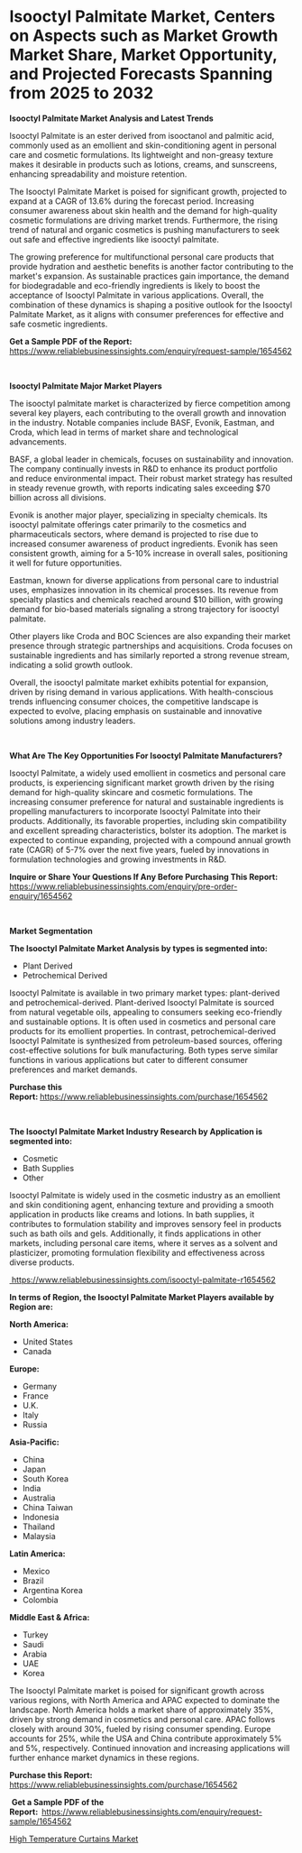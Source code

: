 <p><h1>Isooctyl Palmitate Market, Centers on Aspects such as Market Growth Market Share, Market Opportunity, and Projected Forecasts Spanning from 2025 to 2032</h1></p><p><strong>Isooctyl Palmitate Market Analysis and Latest Trends</strong></p>
<p><p>Isooctyl Palmitate is an ester derived from isooctanol and palmitic acid, commonly used as an emollient and skin-conditioning agent in personal care and cosmetic formulations. Its lightweight and non-greasy texture makes it desirable in products such as lotions, creams, and sunscreens, enhancing spreadability and moisture retention.</p><p>The Isooctyl Palmitate Market is poised for significant growth, projected to expand at a CAGR of 13.6% during the forecast period. Increasing consumer awareness about skin health and the demand for high-quality cosmetic formulations are driving market trends. Furthermore, the rising trend of natural and organic cosmetics is pushing manufacturers to seek out safe and effective ingredients like isooctyl palmitate.</p><p>The growing preference for multifunctional personal care products that provide hydration and aesthetic benefits is another factor contributing to the market's expansion. As sustainable practices gain importance, the demand for biodegradable and eco-friendly ingredients is likely to boost the acceptance of Isooctyl Palmitate in various applications. Overall, the combination of these dynamics is shaping a positive outlook for the Isooctyl Palmitate Market, as it aligns with consumer preferences for effective and safe cosmetic ingredients.</p></p>
<p><strong>Get a Sample PDF of the Report:&nbsp;</strong> <a href="https://www.reliablebusinessinsights.com/enquiry/request-sample/1654562?utm_campaign=2179&utm_medium=2&utm_source=Github&utm_content=ia&utm_term=31012025&utm_id=isooctyl-palmitate">https://www.reliablebusinessinsights.com/enquiry/request-sample/1654562</a></p>
<p>&nbsp;</p>
<p><strong>Isooctyl Palmitate Major Market Players</strong></p>
<p><p>The isooctyl palmitate market is characterized by fierce competition among several key players, each contributing to the overall growth and innovation in the industry. Notable companies include BASF, Evonik, Eastman, and Croda, which lead in terms of market share and technological advancements.</p><p>BASF, a global leader in chemicals, focuses on sustainability and innovation. The company continually invests in R&D to enhance its product portfolio and reduce environmental impact. Their robust market strategy has resulted in steady revenue growth, with reports indicating sales exceeding $70 billion across all divisions. </p><p>Evonik is another major player, specializing in specialty chemicals. Its isooctyl palmitate offerings cater primarily to the cosmetics and pharmaceuticals sectors, where demand is projected to rise due to increased consumer awareness of product ingredients. Evonik has seen consistent growth, aiming for a 5-10% increase in overall sales, positioning it well for future opportunities.</p><p>Eastman, known for diverse applications from personal care to industrial uses, emphasizes innovation in its chemical processes. Its revenue from specialty plastics and chemicals reached around $10 billion, with growing demand for bio-based materials signaling a strong trajectory for isooctyl palmitate.</p><p>Other players like Croda and BOC Sciences are also expanding their market presence through strategic partnerships and acquisitions. Croda focuses on sustainable ingredients and has similarly reported a strong revenue stream, indicating a solid growth outlook.</p><p>Overall, the isooctyl palmitate market exhibits potential for expansion, driven by rising demand in various applications. With health-conscious trends influencing consumer choices, the competitive landscape is expected to evolve, placing emphasis on sustainable and innovative solutions among industry leaders.</p></p>
<p>&nbsp;</p>
<p><strong>What Are The Key Opportunities For Isooctyl Palmitate Manufacturers?</strong></p>
<p><p>Isooctyl Palmitate, a widely used emollient in cosmetics and personal care products, is experiencing significant market growth driven by the rising demand for high-quality skincare and cosmetic formulations. The increasing consumer preference for natural and sustainable ingredients is propelling manufacturers to incorporate Isooctyl Palmitate into their products. Additionally, its favorable properties, including skin compatibility and excellent spreading characteristics, bolster its adoption. The market is expected to continue expanding, projected with a compound annual growth rate (CAGR) of 5-7% over the next five years, fueled by innovations in formulation technologies and growing investments in R&D.</p></p>
<p><strong>Inquire or Share Your Questions If Any Before Purchasing This Report:</strong> <a href="https://www.reliablebusinessinsights.com/enquiry/pre-order-enquiry/1654562?utm_campaign=2179&utm_medium=2&utm_source=Github&utm_content=ia&utm_term=31012025&utm_id=isooctyl-palmitate">https://www.reliablebusinessinsights.com/enquiry/pre-order-enquiry/1654562</a></p>
<p>&nbsp;</p>
<p><strong>Market Segmentation</strong></p>
<p><strong>The Isooctyl Palmitate Market Analysis by types is segmented into:</strong></p>
<p><ul><li>Plant Derived</li><li>Petrochemical Derived</li></ul></p>
<p><p>Isooctyl Palmitate is available in two primary market types: plant-derived and petrochemical-derived. Plant-derived Isooctyl Palmitate is sourced from natural vegetable oils, appealing to consumers seeking eco-friendly and sustainable options. It is often used in cosmetics and personal care products for its emollient properties. In contrast, petrochemical-derived Isooctyl Palmitate is synthesized from petroleum-based sources, offering cost-effective solutions for bulk manufacturing. Both types serve similar functions in various applications but cater to different consumer preferences and market demands.</p></p>
<p><strong>Purchase this Report:&nbsp;</strong><a href="https://www.reliablebusinessinsights.com/purchase/1654562?utm_campaign=2179&utm_medium=2&utm_source=Github&utm_content=ia&utm_term=31012025&utm_id=isooctyl-palmitate">https://www.reliablebusinessinsights.com/purchase/1654562</a></p>
<p>&nbsp;</p>
<p><strong>The Isooctyl Palmitate Market Industry Research by Application is segmented into:</strong></p>
<p><ul><li>Cosmetic</li><li>Bath Supplies</li><li>Other</li></ul></p>
<p><p>Isooctyl Palmitate is widely used in the cosmetic industry as an emollient and skin conditioning agent, enhancing texture and providing a smooth application in products like creams and lotions. In bath supplies, it contributes to formulation stability and improves sensory feel in products such as bath oils and gels. Additionally, it finds applications in other markets, including personal care items, where it serves as a solvent and plasticizer, promoting formulation flexibility and effectiveness across diverse products.</p></p>
<p><a href="https://www.reliablebusinessinsights.com/isooctyl-palmitate-r1654562?utm_campaign=2179&utm_medium=2&utm_source=Github&utm_content=ia&utm_term=31012025&utm_id=isooctyl-palmitate">&nbsp;https://www.reliablebusinessinsights.com/isooctyl-palmitate-r1654562</a></p>
<p><strong>In terms of Region, the Isooctyl Palmitate Market Players available by Region are:</strong></p>
<p>
    <p> <strong> North America: </strong>
        <ul>
            <li>United States</li>
            <li>Canada</li>
        </ul>
        </p> 
    <p> <strong> Europe: </strong>
        <ul>
            <li>Germany</li>
            <li>France</li>
            <li>U.K.</li>
            <li>Italy</li>
            <li>Russia</li>
        </ul>
        </p> 
    <p> <strong> Asia-Pacific: </strong>
        <ul>
            <li>China</li>
            <li>Japan</li>
            <li>South Korea</li>
            <li>India</li>
            <li>Australia</li>
            <li>China Taiwan</li>
            <li>Indonesia</li>
            <li>Thailand</li>
            <li>Malaysia</li>
        </ul>
        </p> 
    <p> <strong> Latin America: </strong>
        <ul>
            <li>Mexico</li>
            <li>Brazil</li>
            <li>Argentina Korea</li>
            <li>Colombia</li>
        </ul>
        </p> 
    <p> <strong> Middle East & Africa: </strong>
        <ul>
            <li>Turkey</li>
            <li>Saudi</li>
            <li>Arabia</li>
            <li>UAE</li>
            <li>Korea</li>
        </ul>
    </p>
    </p>
<p><p>The Isooctyl Palmitate market is poised for significant growth across various regions, with North America and APAC expected to dominate the landscape. North America holds a market share of approximately 35%, driven by strong demand in cosmetics and personal care. APAC follows closely with around 30%, fueled by rising consumer spending. Europe accounts for 25%, while the USA and China contribute approximately 5% and 5%, respectively. Continued innovation and increasing applications will further enhance market dynamics in these regions.</p></p>
<p><strong>Purchase this Report: </strong><a href="https://www.reliablebusinessinsights.com/purchase/1654562?utm_campaign=2179&utm_medium=2&utm_source=Github&utm_content=ia&utm_term=31012025&utm_id=isooctyl-palmitate">https://www.reliablebusinessinsights.com/purchase/1654562</a></p>
<p>&nbsp;<strong>Get a Sample PDF of the Report:&nbsp;&nbsp;</strong><a href="https://www.reliablebusinessinsights.com/enquiry/request-sample/1654562?utm_campaign=2179&utm_medium=2&utm_source=Github&utm_content=ia&utm_term=31012025&utm_id=isooctyl-palmitate">https://www.reliablebusinessinsights.com/enquiry/request-sample/1654562</a></p>
<p><strong></strong></p>
<p><p><a href="https://github.com/JakirUddin651/Market-Research-Report-List-1/blob/main/high-temperature-curtains-market.md?utm_campaign=2179&utm_medium=2&utm_source=Github&utm_content=ia&utm_term=31012025&utm_id=isooctyl-palmitate">High Temperature Curtains Market</a></p></p>